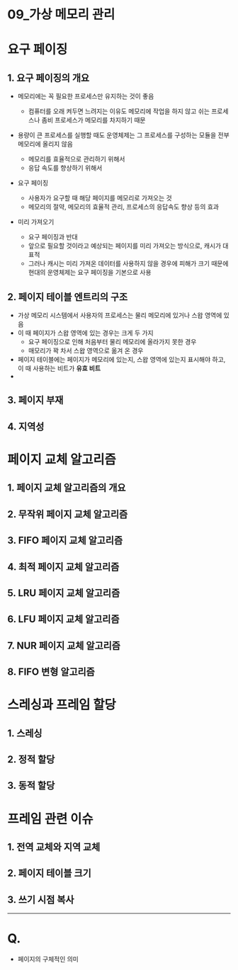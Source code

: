 # 09_가상 메모리 관리



# 요구 페이징

## 1. 요구 페이징의 개요

- 메모리에는 꼭 필요한 프로세스만 유지하는 것이 좋음

  - 컴퓨터를 오래 켜두면 느려지는 이유도 메모리에 작업을 하지 않고 쉬는 프로세스나 좀비 프로세스가 메모리를 차지하기 때문

- 용량이 큰 프로세스를 실행할 때도 운영체제는 그 프로세스를 구성하는 모듈을 전부 메모리에 올리지 않음

  - 메모리를 효율적으로 관리하기 위해서
  - 응답 속도를 향상하기 위해서

- 요구 페이징

  - 사용자가 요구할 때 해당 페이지를 메모리로 가져오는 것
  - 메모리의 절약, 메모리의 효율적 관리, 프로세스의 응답속도 향상 등의 효과

- 미리 가져오기

  - 요구 페이징과 반대
  - 앞으로 필요할 것이라고 예상되는 페이지를 미리 가져오는 방식으로, 캐시가 대표적
  - 그러나 캐시는 미리 가져온 데이터를 사용하지 않을 경우에 피해가 크기 때문에 현대의 운영체제는 요구 페이징을 기본으로 사용

  

## 2. 페이지 테이블 엔트리의 구조

- 가상 메모리 시스템에서 사용자의 프로세스는 물리 메모리에 있거나 스왑 영역에 있음
- 이 때 페이지가 스왑 영역에 있는 경우는 크게 두 가지
  - 요구 페이징으로 인해 처음부터 물리 메모리에 올라가지 못한 경우
  - 매모리가 꽉 차서 스왑 영역으로 옮겨 온 경우
- 페이지 테이블에는 페이지가 메모리에 있는지, 스왑 영역에 있는지 표시해야 하고, 이 때 사용하는 비트가 **유효 비트**
- 

## 3. 페이지 부재

## 4. 지역성

# 페이지 교체 알고리즘

## 1. 페이지 교체 알고리즘의 개요

## 2. 무작위 페이지 교체 알고리즘

## 3. FIFO 페이지 교체 알고리즘

## 4. 최적 페이지 교체 알고리즘

## 5. LRU 페이지 교체 알고리즘

## 6. LFU 페이지 교체 알고리즘

## 7. NUR 페이지 교체 알고리즘

## 8. FIFO 변형 알고리즘



# 스레싱과 프레임 할당

## 1. 스레싱

## 2. 정적 할당

## 3. 동적 할당



# 프레임 관련 이슈

## 1. 전역 교체와 지역 교체

## 2. 페이지 테이블 크기

## 3. 쓰기 시점 복사







---

# Q. 

- 페이지의 구체적인 의미